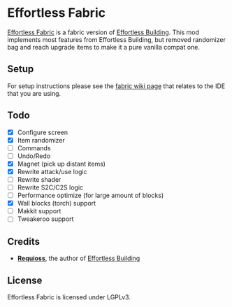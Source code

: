 # Effortless Fabric
[Effortless Fabric](https://www.curseforge.com/minecraft/mc-mods/effortless-fabric) is a fabric version of [Effortless Building](https://www.curseforge.com/minecraft/mc-mods/effortless-building).
This mod implements most features from Effortless Building, but removed randomizer bag and reach upgrade items to make it a pure vanilla compat one.

## Setup

For setup instructions please see the [fabric wiki page](https://fabricmc.net/wiki/tutorial:setup) that relates to the IDE that you are using.

## Todo
* [x] Configure screen
* [x] Item randomizer
* [ ] Commands
* [ ] Undo/Redo
* [x] Magnet (pick up distant items)
* [x] Rewrite attack/use logic
* [ ] Rewrite shader
* [ ] Rewrite S2C/C2S logic
* [ ] Performance optimize (for large amount of blocks)
* [x] Wall blocks (torch) support
* [ ] Makkit support
* [ ] Tweakeroo support

## Credits
* **[Requioss](https://www.curseforge.com/members/requioss)**, the author of [Effortless Building](https://www.curseforge.com/minecraft/mc-mods/effortless-building) 

## License

Effortless Fabric is licensed under LGPLv3.
